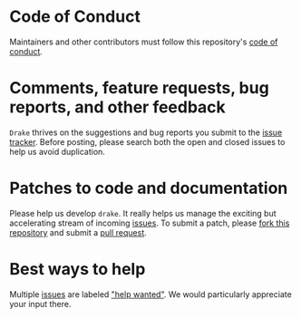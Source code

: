 # Code of Conduct

Maintainers and other contributors must follow this repository's [code of conduct](https://github.com/ropensci/drake/blob/master/CONDUCT.md).

# Comments, feature requests, bug reports, and other feedback

`Drake` thrives on the suggestions and bug reports you submit to the [issue tracker](https://github.com/ropensci/drake/issues). Before posting, please search both the open and closed issues to help us avoid duplication.

# Patches to code and documentation

Please help us develop `drake`. It really helps us manage the exciting but accelerating stream of incoming [issues](https://github.com/ropensci/drake/issues). To submit a patch, please [fork this repository](https://help.github.com/articles/fork-a-repo/) and submit a [pull request](https://github.com/ropensci/drake/pulls).

# Best ways to help

Multiple [issues](https://github.com/ropensci/drake/issues) are labeled ["help wanted"](https://github.com/ropensci/drake/issues?q=is%3Aissue+is%3Aopen+label%3A%22help+wanted%22). We would particularly appreciate your input there.

